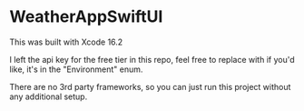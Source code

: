 # WeatherAppSwiftUI

This was built with Xcode 16.2

I left the api key for the free tier in this repo, feel free to replace with if you'd like, it's in the "Environment" enum.

There are no 3rd party frameworks, so you can just run this project without any additional setup.
